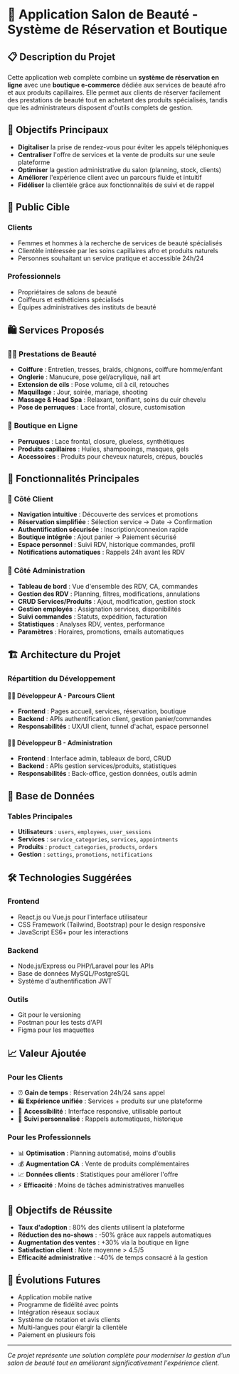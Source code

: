 # 💄 Application Salon de Beauté - Système de Réservation et Boutique

## 📋 Description du Projet

Cette application web complète combine un **système de réservation en ligne** avec une **boutique e-commerce** dédiée aux services de beauté afro et aux produits capillaires. Elle permet aux clients de réserver facilement des prestations de beauté tout en achetant des produits spécialisés, tandis que les administrateurs disposent d'outils complets de gestion.

## 🎯 Objectifs Principaux

- **Digitaliser** la prise de rendez-vous pour éviter les appels téléphoniques
- **Centraliser** l'offre de services et la vente de produits sur une seule plateforme
- **Optimiser** la gestion administrative du salon (planning, stock, clients)
- **Améliorer** l'expérience client avec un parcours fluide et intuitif
- **Fidéliser** la clientèle grâce aux fonctionnalités de suivi et de rappel

## 👥 Public Cible

### Clients
- Femmes et hommes à la recherche de services de beauté spécialisés
- Clientèle intéressée par les soins capillaires afro et produits naturels
- Personnes souhaitant un service pratique et accessible 24h/24

### Professionnels
- Propriétaires de salons de beauté
- Coiffeurs et esthéticiens spécialisés
- Équipes administratives des instituts de beauté

## 🛍️ Services Proposés

### 💇‍♀️ **Prestations de Beauté**
- **Coiffure** : Entretien, tresses, braids, chignons, coiffure homme/enfant
- **Onglerie** : Manucure, pose gel/acrylique, nail art
- **Extension de cils** : Pose volume, cil à cil, retouches
- **Maquillage** : Jour, soirée, mariage, shooting
- **Massage & Head Spa** : Relaxant, tonifiant, soins du cuir chevelu
- **Pose de perruques** : Lace frontal, closure, customisation

### 🛒 **Boutique en Ligne**
- **Perruques** : Lace frontal, closure, glueless, synthétiques
- **Produits capillaires** : Huiles, shampooings, masques, gels
- **Accessoires** : Produits pour cheveux naturels, crépus, bouclés

## 🚀 Fonctionnalités Principales

### 👤 **Côté Client**
- **Navigation intuitive** : Découverte des services et promotions
- **Réservation simplifiée** : Sélection service → Date → Confirmation
- **Authentification sécurisée** : Inscription/connexion rapide
- **Boutique intégrée** : Ajout panier → Paiement sécurisé
- **Espace personnel** : Suivi RDV, historique commandes, profil
- **Notifications automatiques** : Rappels 24h avant les RDV

### 🔧 **Côté Administration**
- **Tableau de bord** : Vue d'ensemble des RDV, CA, commandes
- **Gestion des RDV** : Planning, filtres, modifications, annulations
- **CRUD Services/Produits** : Ajout, modification, gestion stock
- **Gestion employés** : Assignation services, disponibilités
- **Suivi commandes** : Statuts, expédition, facturation
- **Statistiques** : Analyses RDV, ventes, performance
- **Paramètres** : Horaires, promotions, emails automatiques

## 🏗️ Architecture du Projet

### **Répartition du Développement**

#### 👨‍💻 **Développeur A - Parcours Client**
- **Frontend** : Pages accueil, services, réservation, boutique
- **Backend** : APIs authentification client, gestion panier/commandes
- **Responsabilités** : UX/UI client, tunnel d'achat, espace personnel

#### 👩‍💻 **Développeur B - Administration**
- **Frontend** : Interface admin, tableaux de bord, CRUD
- **Backend** : APIs gestion services/produits, statistiques
- **Responsabilités** : Back-office, gestion données, outils admin

## 💾 Base de Données

### **Tables Principales**
- **Utilisateurs** : `users`, `employees`, `user_sessions`
- **Services** : `service_categories`, `services`, `appointments`
- **Produits** : `product_categories`, `products`, `orders`
- **Gestion** : `settings`, `promotions`, `notifications`

## 🛠️ Technologies Suggérées

### **Frontend**
- React.js ou Vue.js pour l'interface utilisateur
- CSS Framework (Tailwind, Bootstrap) pour le design responsive
- JavaScript ES6+ pour les interactions

### **Backend**
- Node.js/Express ou PHP/Laravel pour les APIs
- Base de données MySQL/PostgreSQL
- Système d'authentification JWT

### **Outils**
- Git pour le versioning
- Postman pour les tests d'API
- Figma pour les maquettes

## 📈 Valeur Ajoutée

### **Pour les Clients**
- ⏰ **Gain de temps** : Réservation 24h/24 sans appel
- 🛍️ **Expérience unifiée** : Services + produits sur une plateforme
- 📱 **Accessibilité** : Interface responsive, utilisable partout
- 🔔 **Suivi personnalisé** : Rappels automatiques, historique

### **Pour les Professionnels**
- 📊 **Optimisation** : Planning automatisé, moins d'oublis
- 💰 **Augmentation CA** : Vente de produits complémentaires
- 📈 **Données clients** : Statistiques pour améliorer l'offre
- ⚡ **Efficacité** : Moins de tâches administratives manuelles

## 🎯 Objectifs de Réussite

- **Taux d'adoption** : 80% des clients utilisent la plateforme
- **Réduction des no-shows** : -50% grâce aux rappels automatiques
- **Augmentation des ventes** : +30% via la boutique en ligne
- **Satisfaction client** : Note moyenne > 4.5/5
- **Efficacité administrative** : -40% de temps consacré à la gestion

## 🚀 Évolutions Futures

- Application mobile native
- Programme de fidélité avec points
- Intégration réseaux sociaux
- Système de notation et avis clients
- Multi-langues pour élargir la clientèle
- Paiement en plusieurs fois

---

*Ce projet représente une solution complète pour moderniser la gestion d'un salon de beauté tout en améliorant significativement l'expérience client.*